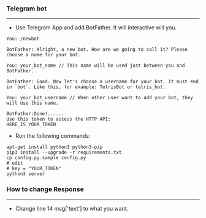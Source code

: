 ### Telegram bot
---

 - Use Telegram App and add BotFather. It will interactive will you.

```
You: /newbot

BotFather: Alright, a new bot. How are we going to call it? Please choose a name for your bot.

You: your_bot_name // This name will be used just between you and BotFather.

BotFather: Good. Now let's choose a username for your bot. It must end in `bot`. Like this, for example: TetrisBot or tetris_bot.

You: your_bot_username // When other user want to add your bot, they will use this name.

BotFather:Done!......
Use this token to access the HTTP API:
HERE_IS_YOUR_TOKEN

```

 - Run the following commands:

```
apt-get install python3 python3-pip
pip3 install --upgrade -r requirements.txt
cp config.py.sample config.py
# edit
# key = "YOUR_TOKEN" 
python3 server
```

### How to change Response
---

 - Change line 14 msg['text'] to what you want.
